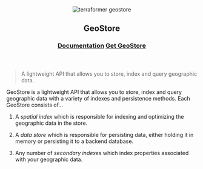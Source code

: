 <header class="subhead">
  <img src="assets/images/terraformer-geostore.png" alt="terraformer geostore">
  <h2>GeoStore</h2>
  <h3>
    <a href="/geostore/" class="button button-light">Documentation</a>
    <a href="/install/#geostore" class="button button-light">Get GeoStore</a>
  </h3>
</header>

> A lightweight API that allows you to store, index and query geographic data.

GeoStore is a lightweight API that allows you to store, index and query geographic data with a variety of indexes and persistence methods. Each GeoStore consists of...

01. A _spatial index_ which is responsible for indexing and optimizing the geographic data in the store.

02. A _data store_ which is responsible for persisting data, either holding it in memory or persisting it to a backend database.

03. Any number of _secondary indexes_ which index properties associated with your geographic data.